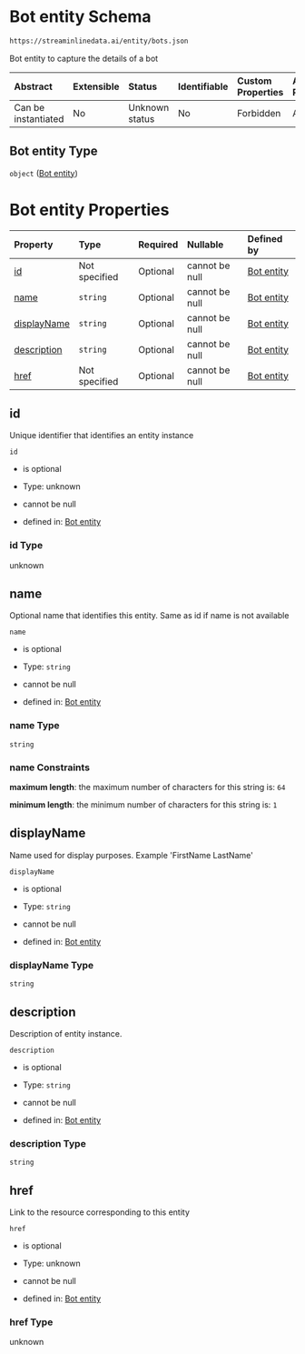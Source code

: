 # Bot entity Schema

```txt
https://streaminlinedata.ai/entity/bots.json
```

Bot entity to capture the details of a bot

| Abstract            | Extensible | Status         | Identifiable | Custom Properties | Additional Properties | Access Restrictions | Defined In                                           |
| :------------------ | :--------- | :------------- | :----------- | :---------------- | :-------------------- | :------------------ | :--------------------------------------------------- |
| Can be instantiated | No         | Unknown status | No           | Forbidden         | Allowed               | none                | [bots.json](bots.md "open original schema") |

## Bot entity Type

`object` ([Bot entity](bots.md))

# Bot entity Properties

| Property                    | Type          | Required | Nullable       | Defined by                                                                                                          |
| :-------------------------- | :------------ | :------- | :------------- | :------------------------------------------------------------------------------------------------------------------ |
| [id](#id)                   | Not specified | Optional | cannot be null | [Bot entity](bots-properties-id.md "https://streaminlinedata.ai/entity/bots.json#/properties/id")                   |
| [name](#name)               | `string`      | Optional | cannot be null | [Bot entity](bots-properties-name.md "https://streaminlinedata.ai/entity/bots.json#/properties/name")               |
| [displayName](#displayname) | `string`      | Optional | cannot be null | [Bot entity](bots-properties-displayname.md "https://streaminlinedata.ai/entity/bots.json#/properties/displayName") |
| [description](#description) | `string`      | Optional | cannot be null | [Bot entity](bots-properties-description.md "https://streaminlinedata.ai/entity/bots.json#/properties/description") |
| [href](#href)               | Not specified | Optional | cannot be null | [Bot entity](bots-properties-href.md "https://streaminlinedata.ai/entity/bots.json#/properties/href")               |

## id

Unique identifier that identifies an entity instance

`id`

*   is optional

*   Type: unknown

*   cannot be null

*   defined in: [Bot entity](bots-properties-id.md "https://streaminlinedata.ai/entity/bots.json#/properties/id")

### id Type

unknown

## name

Optional name that identifies this entity. Same as id if name is not available

`name`

*   is optional

*   Type: `string`

*   cannot be null

*   defined in: [Bot entity](bots-properties-name.md "https://streaminlinedata.ai/entity/bots.json#/properties/name")

### name Type

`string`

### name Constraints

**maximum length**: the maximum number of characters for this string is: `64`

**minimum length**: the minimum number of characters for this string is: `1`

## displayName

Name used for display purposes. Example 'FirstName LastName'

`displayName`

*   is optional

*   Type: `string`

*   cannot be null

*   defined in: [Bot entity](bots-properties-displayname.md "https://streaminlinedata.ai/entity/bots.json#/properties/displayName")

### displayName Type

`string`

## description

Description of entity instance.

`description`

*   is optional

*   Type: `string`

*   cannot be null

*   defined in: [Bot entity](bots-properties-description.md "https://streaminlinedata.ai/entity/bots.json#/properties/description")

### description Type

`string`

## href

Link to the resource corresponding to this entity

`href`

*   is optional

*   Type: unknown

*   cannot be null

*   defined in: [Bot entity](bots-properties-href.md "https://streaminlinedata.ai/entity/bots.json#/properties/href")

### href Type

unknown
